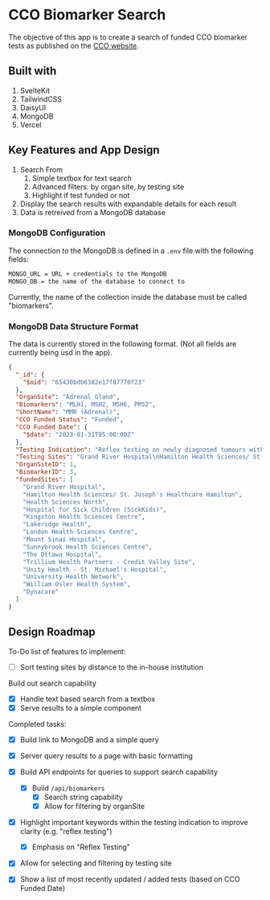 # CCO Biomarker Search

The objective of this app is to create a search of funded CCO biomarker tests as published on the [CCO website](https://www.cancercareontario.ca/en/cancer-care-ontario/programs/clinical-services/pathology-laboratory-medicine).

## Built with

1. SvelteKit
2. TailwindCSS
3. DaisyUI
4. MongoDB
5. Vercel

## Key Features and App Design

1. Search From
	1. Simple textbox for text search
	2. Advanced filters: by organ site, by testing site
	3. Highlight if test funded or not
2. Display the search results with expandable details for each result
3. Data is retreived from a MongoDB database

### MongoDB Configuration

The connection to the MongoDB is defined in a `.env` file with the following fields:
```bash
MONGO_URL = URL + credentials to the MongoDB
MONGO_DB = the name of the database to connect to
```

Currently, the name of the collection inside the database must be called "biomarkers".

### MongoDB Data Structure Format

The data is currently stored in the following format. (Not all fields are currently being usd in the app).

```json
{
  "_id": {
    "$oid": "65430bdb6382e17f87770f23"
  },
  "OrganSite": "Adrenal Gland",
  "Biomarkers": "MLH1, MSH2, MSH6, PMS2",
  "ShortName": "MMR (Adrenal)",
  "CCO Funded Status": "Funded",
  "CCO Funded Date": {
    "$date": "2023-01-31T05:00:00Z"
  },
  "Testing Indication": "Reflex testing on newly diagnosed tumours with adrenal cortical carcinoma",
  "Testing Sites": "Grand River Hospital\nHamilton Health Sciences/ St. Joseph’s Healthcare Hamilton\nHealth Sciences North\nHospital for Sick Children (SickKids)\nKingston Health Sciences Centre\nLakeridge Health\nLondon Health Sciences Centre\nMount Sinai Hospital\nSunnybrook Health Sciences Centre\nThe Ottawa Hospital\nTrillium Health Partners - Credit Valley Site\nUnity Health - St. Michael's Hospital\nUniversity Health Network\nWilliam Osler Health System\nDynacare",
  "OrganSiteID": 1,
  "BiomarkerID": 3,
  "fundedSites": [
    "Grand River Hospital",
    "Hamilton Health Sciences/ St. Joseph's Healthcare Hamilton",
    "Health Sciences North",
    "Hospital for Sick Children (SickKids)",
    "Kingston Health Sciences Centre",
    "Lakeridge Health",
    "London Health Sciences Centre",
    "Mount Sinai Hospital",
    "Sunnybrook Health Sciences Centre",
    "The Ottawa Hospital",
    "Trillium Health Partners - Credit Valley Site",
    "Unity Health - St. Michael's Hospital",
    "University Health Network",
    "William Osler Health System",
    "Dynacare"
  ]
}
```


## Design Roadmap

To-Do list of features to implement:
 - [ ] Sort testing sites by distance to the in-house institution

 Build out search capability
 - [x] Handle text based search from a textbox
 - [x] Serve results to a simple component

Completed tasks:
 - [x] Build link to MongoDB and a simple query
 - [x] Server query results to a page with basic formatting
 - [x] Build API endpoints for queries to support search capability
	 - [x] Build `/api/biomarkers`
		 - [x] Search string capability
		 - [x] Allow for filtering by organSite
 - [x] Highlight important keywords within the testing indication to improve clarity (e.g. "reflex testing")
   - [x] Emphasis on "Reflex Testing" 
 - [x] Allow for selecting and filtering by testing site
 - [x] Show a list of most recently updated / added tests (based on CCO Funded Date)

